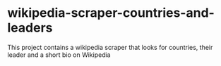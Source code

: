 # wikipedia-scraper-countries-and-leaders
This project contains a wikipedia scraper that looks for countries, their leader and a short bio on Wikipedia
